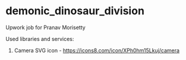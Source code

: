 # demonic_dinosaur_division

Upwork job for Pranav Morisetty

Used libraries and services:

1. Camera SVG icon - https://icons8.com/icon/XPh0hm15Lkuj/camera